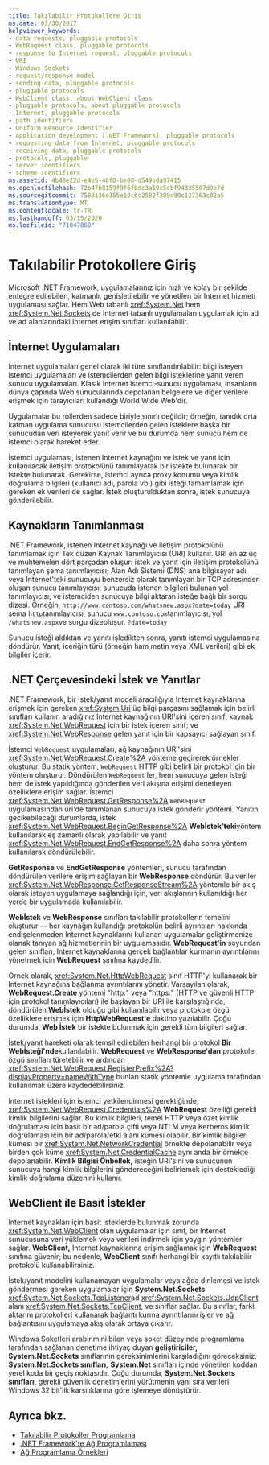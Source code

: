 ```yaml
---
title: Takılabilir Protokollere Giriş
ms.date: 03/30/2017
helpviewer_keywords:
- data requests, pluggable protocols
- WebRequest class, pluggable protocols
- response to Internet request, pluggable protocols
- URI
- Windows Sockets
- request/response model
- sending data, pluggable protocols
- pluggable protocols
- WebClient class, about WebClient class
- pluggable protocols, about pluggable protocols
- Internet, pluggable protocols
- path identifiers
- Uniform Resource Identifier
- application development [.NET Framework], pluggable protocols
- requesting data from Internet, pluggable protocols
- receiving data, pluggable protocols
- protocols, pluggable
- server identifiers
- scheme identifiers
ms.assetid: 4b48e22d-e4e5-48f0-be80-d549bda97415
ms.openlocfilehash: 72b47b8159f9f6f0dc3a19c5cbf94335507d9e7d
ms.sourcegitcommit: 7588136e355e10cbc2582f389c90c127363c02a5
ms.translationtype: MT
ms.contentlocale: tr-TR
ms.lasthandoff: 03/15/2020
ms.locfileid: "71047869"
---
```

# <a name="introducing-pluggable-protocols"></a>Takılabilir Protokollere Giriş
Microsoft .NET Framework, uygulamalarınız için hızlı ve kolay bir şekilde entegre edilebilen, katmanlı, genişletilebilir ve yönetilen bir Internet hizmeti uygulaması sağlar. Hem Web tabanlı <xref:System.Net> hem <xref:System.Net.Sockets> de Internet tabanlı uygulamaları uygulamak için ad ve ad alanlarındaki Internet erişim sınıfları kullanılabilir.  
  
## <a name="internet-applications"></a>İnternet Uygulamaları  
 Internet uygulamaları genel olarak iki türe sınıflandırılabilir: bilgi isteyen istemci uygulamaları ve istemcilerden gelen bilgi isteklerine yanıt veren sunucu uygulamaları. Klasik Internet istemci-sunucu uygulaması, insanların dünya çapında Web sunucularında depolanan belgelere ve diğer verilere erişmek için tarayıcıları kullandığı World Wide Web'dir.  
  
 Uygulamalar bu rollerden sadece biriyle sınırlı değildir; örneğin, tanıdık orta katman uygulama sunucusu istemcilerden gelen isteklere başka bir sunucudan veri isteyerek yanıt verir ve bu durumda hem sunucu hem de istemci olarak hareket eder.  
  
 İstemci uygulaması, istenen Internet kaynağını ve istek ve yanıt için kullanılacak iletişim protokolünü tanımlayarak bir istekte bulunarak bir istekte bulunarak. Gerekirse, istemci ayrıca proxy konumu veya kimlik doğrulama bilgileri (kullanıcı adı, parola vb.) gibi isteği tamamlamak için gereken ek verileri de sağlar. İstek oluşturulduktan sonra, istek sunucuya gönderilebilir.  
  
## <a name="identifying-resources"></a>Kaynakların Tanımlanması  
 .NET Framework, istenen Internet kaynağı ve iletişim protokolünü tanımlamak için Tek düzen Kaynak Tanımlayıcısı (URI) kullanır. URI en az üç ve muhtemelen dört parçadan oluşur: istek ve yanıt için iletişim protokolünü tanımlayan şema tanımlayıcısı; Alan Adı Sistemi (DNS) ana bilgisayar adı veya Internet'teki sunucuyu benzersiz olarak tanımlayan bir TCP adresinden oluşan sunucu tanımlayıcısı; sunucuda istenen bilgileri bulunan yol tanımlayıcısı; ve istemciden sunucuya bilgi aktaran isteğe bağlı bir sorgu dizesi. Örneğin, `http://www.contoso.com/whatsnew.aspx?date=today` URI şema `http`tanımlayıcısı, sunucu `www.contoso.com`tanımlayıcısı, yol `/whatsnew.aspx`ve sorgu dizeoluşur. `?date=today`  
  
 Sunucu isteği aldıktan ve yanıtı işledikten sonra, yanıtı istemci uygulamasına döndürür. Yanıt, içeriğin türü (örneğin ham metin veya XML verileri) gibi ek bilgiler içerir.  
  
## <a name="requests-and-responses-in-the-net-framework"></a>.NET Çerçevesindeki İstek ve Yanıtlar  
 .NET Framework, bir istek/yanıt modeli aracılığıyla Internet kaynaklarına erişmek için gereken <xref:System.Uri> üç bilgi parçasını sağlamak için belirli sınıfları kullanır: aradığınız Internet kaynağının URI'sini içeren sınıf; kaynak <xref:System.Net.WebRequest> için bir istek içeren sınıf; ve <xref:System.Net.WebResponse> gelen yanıt için bir kapsayıcı sağlayan sınıf.  
  
 İstemci `WebRequest` uygulamaları, ağ kaynağının URI'sini <xref:System.Net.WebRequest.Create%2A> yönteme geçirerek örnekler oluşturur. Bu statik yöntem, `WebRequest` HTTP gibi belirli bir protokol için bir yöntem oluşturur. Döndürülen `WebRequest` ler, hem sunucuya gelen isteği hem de istek yapıldığında gönderilen veri akışına erişimi denetleyen özelliklere erişim sağlar. İstemci <xref:System.Net.WebRequest.GetResponse%2A> `WebRequest` uygulamasından uri'de tanımlanan sunucuya istek gönderir yöntemi. Yanıtın gecikebileceği durumlarda, istek <xref:System.Net.WebRequest.BeginGetResponse%2A> **Webİstek'teki**yöntem kullanılarak eş zamanlı olarak yapılabilir ve yanıt <xref:System.Net.WebRequest.EndGetResponse%2A> daha sonra yöntem kullanılarak döndürülebilir.  
  
 **GetResponse** ve **EndGetResponse** yöntemleri, sunucu tarafından döndürülen verilere erişim sağlayan bir **WebResponse** döndürür. Bu veriler <xref:System.Net.WebResponse.GetResponseStream%2A> yöntemle bir akış olarak isteyen uygulamaya sağlandığı için, veri akışlarının kullanıldığı her yerde bir uygulamada kullanılabilir.  
  
 **Webİstek** ve **WebResponse** sınıfları takılabilir protokollerin temelini oluşturur — her kaynağın kullandığı protokolün belirli ayrıntıları hakkında endişelenmeden Internet kaynaklarını kullanan uygulamalar geliştirmenize olanak tanıyan ağ hizmetlerinin bir uygulamasıdır. **WebRequest'in** soyundan gelen sınıfları, Internet kaynaklarına gerçek bağlantılar kurmanın ayrıntılarını yönetmek için **WebRequest** sınıfına kaydedilir.  
  
 Örnek olarak, <xref:System.Net.HttpWebRequest> sınıf HTTP'yi kullanarak bir Internet kaynağına bağlanma ayrıntılarını yönetir. Varsayılan olarak, **WebRequest.Create** yöntemi "http:" veya "https:" (HTTP ve güvenli HTTP için protokol tanımlayıcıları) ile başlayan bir URI ile karşılaştığında, döndürülen **Webİstek** olduğu gibi kullanılabilir veya protokole özgü özelliklere erişmek için **HttpWebRequest'e** daktino yazılabilir. Çoğu durumda, **Web İstek** bir istekte bulunmak için gerekli tüm bilgileri sağlar.  
  
 İstek/yanıt hareketi olarak temsil edilebilen herhangi bir protokol **Bir Webİsteği'nde**kullanılabilir. **WebRequest** ve **WebResponse'dan** protokole özgü sınıfları türetebilir ve ardından <xref:System.Net.WebRequest.RegisterPrefix%2A?displayProperty=nameWithType> bunları statik yöntemle uygulama tarafından kullanılmak üzere kaydedebilirsiniz.  
  
 Internet istekleri için istemci yetkilendirmesi gerektiğinde, <xref:System.Net.WebRequest.Credentials%2A> **WebRequest** özelliği gerekli kimlik bilgilerini sağlar. Bu kimlik bilgileri, temel HTTP veya özet kimlik doğrulaması için basit bir ad/parola çifti veya NTLM veya Kerberos kimlik doğrulaması için bir ad/parola/etki alanı kümesi olabilir. Bir kimlik bilgileri kümesi bir <xref:System.Net.NetworkCredential> örnekte depolanabilir veya birden çok küme <xref:System.Net.CredentialCache> aynı anda bir örnekte depolanabilir. **Kimlik Bilgisi Önbellek,** isteğin URI'sini ve sunucunun sunucuya hangi kimlik bilgilerini göndereceğini belirlemek için desteklediği kimlik doğrulama düzenini kullanır.  
  
## <a name="simple-requests-with-webclient"></a>WebClient ile Basit İstekler  
 Internet kaynakları için basit isteklerde bulunmak zorunda <xref:System.Net.WebClient> olan uygulamalar için sınıf, bir Internet sunucusuna veri yüklemek veya verileri indirmek için yaygın yöntemler sağlar. **WebClient,** Internet kaynaklarına erişim sağlamak için **WebRequest** sınıfına güvenir; bu nedenle, **WebClient** sınıfı herhangi bir kayıtlı takılabilir protokolü kullanabilirsiniz.  
  
 İstek/yanıt modelini kullanamayan uygulamalar veya ağda dinlemesi ve istek göndermesi gereken uygulamalar için **System.Net.Sockets** <xref:System.Net.Sockets.TcpListener>ad <xref:System.Net.Sockets.UdpClient> alanı <xref:System.Net.Sockets.TcpClient>, ve sınıflar sağlar. Bu sınıflar, farklı aktarım protokolleri kullanarak bağlantı kurma ayrıntılarını işler ve ağ bağlantısını uygulamaya akış olarak ortaya çıkarır.  
  
 Windows Soketleri arabirimini bilen veya soket düzeyinde programlama tarafından sağlanan denetime ihtiyaç duyan **geliştiriciler, System.Net.Sockets** sınıflarının gereksinimlerini karşıladığını göreceksiniz. **System.Net.Sockets sınıfları,** **System.Net** sınıfları içinde yönetilen koddan yerel koda bir geçiş noktasıdır. Çoğu durumda, **System.Net.Sockets sınıfları,** gerekli güvenlik denetimlerini yürütmenin yanı sıra verileri Windows 32 bit'lik karşılıklarına göre işlemeye dönüştürür.  
  
## <a name="see-also"></a>Ayrıca bkz.

- [Takılabilir Protokoller Programlama](programming-pluggable-protocols.md)
- [.NET Framework'te Ağ Programlaması](index.md)
- [Ağ Programlama Örnekleri](network-programming-samples.md)
